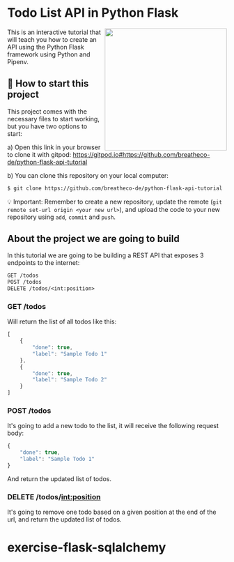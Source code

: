 # Todo List API in Python Flask

<a href="https://www.breatheco.de"><img height="280" align="right" src="https://raw.githubusercontent.com/breatheco-de/python-flask-api-tutorial/3ffb90ea974146f57a3bdfd59665b4c4d5d05197/.breathecode/assets/badge.svg"></a>

This is an interactive tutorial that will teach you how to create an API using the Python Flask framework using Python and Pipenv.

## 🌱  How to start this project

This project comes with the necessary files to start working, but you have two options to start:

a) Open this link in your browser to clone it with gitpod: https://gitpod.io#https://github.com/breatheco-de/python-flask-api-tutorial

b) You can clone this repository on your local computer:
```sh
$ git clone https://github.com/breatheco-de/python-flask-api-tutorial
```
💡 Important: Remember to create a new repository, update the remote (`git remote set-url origin <your new url>`), and upload the code to your new repository using `add`, `commit` and `push`.


## About the project we are going to build

In this tutorial we are going to be building a REST API that exposes 3 endpoints to the internet:

```txt
GET /todos
POST /todos
DELETE /todos/<int:position>
```

### GET /todos

Will return the list of all todos like this:

```javascript
[
    {
        "done": true,
        "label": "Sample Todo 1"
    },
    {
        "done": true,
        "label": "Sample Todo 2"
    }
]
```

### POST /todos

It's going to add a new todo to the list, it will receive the following request body:

```javascript
{
    "done": true,
    "label": "Sample Todo 1"
}
```

And return the updated list of todos.

### DELETE /todos/<int:position>

It's going to remove one todo based on a given position at the end of the url, and return the updated list of todos.

# exercise-flask-sqlalchemy
